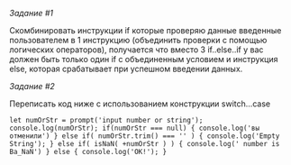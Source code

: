
_Задание #1_

Скомбинировать инструкции if которые проверяю данные введенные пользователем в 1 инструкцию (объединить проверки с помощью логических операторов), 
получается что вместо 3 if..else..if у вас должен быть только один if с объединенным условием и инструкция else, 
которая срабатывает при успешном введении данных.


_Задание #2_

Переписать код ниже с использованием конструкции switch…case

`let numOrStr = prompt('input number or string');
console.log(numOrStr);
if(numOrStr === null) {
console.log('вы отменили')
} else if( numOrStr.trim() === '' ) {
console.log('Empty String');
} else if( isNaN( +numOrStr ) ) {
console.log(' number is Ba_NaN')
} else {
console.log('OK!');
}`

